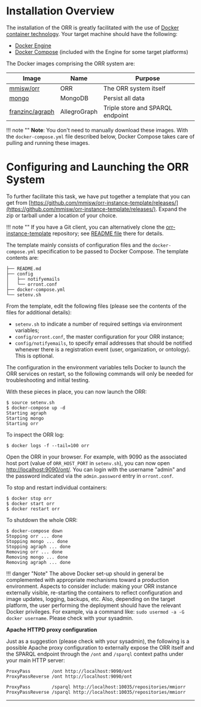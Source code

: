 # Installation Overview 

The installation of the ORR is greatly facilitated with the use of
[Docker container technology](https://www.docker.com/what-docker).
Your target machine should have the following:

- [Docker Engine](https://docs.docker.com/engine/installation/)
- [Docker Compose](https://docs.docker.com/compose/install/)
  (included with the Engine for some target platforms)

    
The Docker images comprising the ORR system are:

| Image |  Name |  Purpose |
|-|-|-|
| [mmisw/orr]       | ORR          | The ORR system itself |
| [mongo]           | MongoDB      | Persist all data |
| [franzinc/agraph] | AllegroGraph | Triple store and SPARQL endpoint |

!!! note ""
    **Note**: You don't need to manually download these images.
    With the `docker-compose.yml` file described below, Docker Compose takes care 
    of pulling and running these images.

# Configuring and Launching the ORR System

To further facilitate this task, we have put together a template that you can get from
[https://github.com/mmisw/orr-instance-template/releases/](https://github.com/mmisw/orr-instance-template/releases/).
Expand the zip or tarball under a location of your choice.

!!! note ""
    If you have a Git client, you can alternatively clone the
    [orr-instance-template](https://github.com/mmisw/orr-instance-template) repository; see
    [README file](https://github.com/mmisw/orr-instance-template/blob/master/README.md)
    there for details.

The template mainly consists of configuration files and the `docker-compose.yml`
specification to be passed to Docker Compose.
The template contents are:

    ├── README.md
    ├── config
    │   ├── notifyemails
    │   └── orront.conf
    ├── docker-compose.yml
    └── setenv.sh 

From the template, edit the following files
(please see the contents of the files for additional details):

- `setenv.sh` to indicate a number of required settings via environment variables;
- `config/orront.conf`, the master configuration for your ORR instance;
- `config/notifyemails`, to specify email addresses that should be notified 
  whenever there is a registration event (user, organization, or ontology).
  This is optional.

The configuration in the environment variables tells Docker to launch the ORR services on restart,
so the following commands will only be needed for troubleshooting and initial testing.

With these pieces in place, you can now launch the ORR:

    $ source setenv.sh
    $ docker-compose up -d
    Starting agraph
    Starting mongo
    Starting orr
    
To inspect the ORR log:

    $ docker logs -f --tail=100 orr
        
Open the ORR in your browser. For example, with 9090 as the associated host port
(value of `ORR_HOST_PORT` in `setenv.sh`),
you can now open [http://localhost:9090/ont/](http://localhost:9090/ont/).
You can login with the username "admin" and the password indicated via the
`admin.password` entry in `orront.conf`.
 

To stop and restart individual containers:

    $ docker stop orr
    $ docker start orr
    $ docker restart orr

To shutdown the whole ORR:

    $ docker-compose down
    Stopping orr ... done
    Stopping mongo ... done
    Stopping agraph ... done
    Removing orr ... done
    Removing mongo ... done
    Removing agraph ... done


!!! danger "Note" 
    The above Docker set-up should in general be complemented with appropriate
    mechanisms toward a production environment.
    Aspects to consider include:
    making your ORR instance externally visible, re-starting the containers to reflect configuration
    and image updates, logging, backups, etc.
    Also, depending on the target platform, the user performing the deployment should have 
    the relevant Docker privileges.
    For example, via a command like: `sudo usermod -a -G docker username`.
    Please check with your sysadmin.

**Apache HTTPD proxy configuration**

Just as a suggestion (please check with your sysadmin), the following is a possible Apache
proxy configuration to externally expose the ORR itself and the SPARQL endpoint through the `/ont`
and `/sparql` context paths under your main HTTP server:

    ProxyPass        /ont http://localhost:9090/ont
    ProxyPassReverse /ont http://localhost:9090/ont

    ProxyPass        /sparql http://localhost:10035/repositories/mmiorr
    ProxyPassReverse /sparql http://localhost:10035/repositories/mmiorr




-------------
[mmisw/orr]: https://hub.docker.com/r/mmisw/orr/
[mongo]: https://hub.docker.com/_/mongo/
[franzinc/agraph]: https://hub.docker.com/r/franzinc/agraph/
